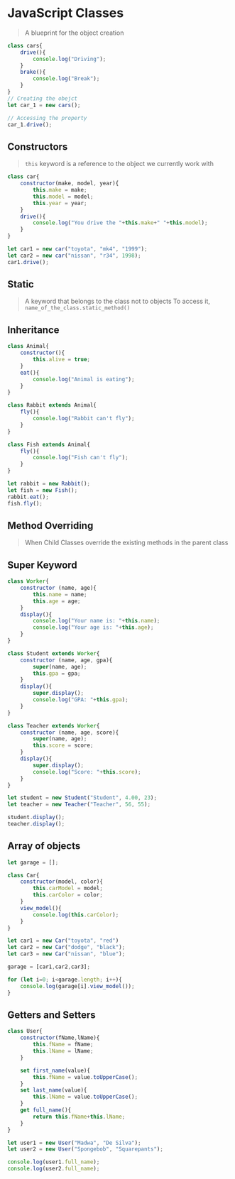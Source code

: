 # JavaScript Classes

> A blueprint for the object creation

```javascript
class cars{
    drive(){
        console.log("Driving");
    }
    brake(){
        console.log("Break");
    }
}
// Creating the obejct
let car_1 = new cars();

// Accessing the property
car_1.drive();
```

## Constructors

> `this` keyword is a reference to the object we currently work with

```javascript
class car{
    constructor(make, model, year){
        this.make = make;
        this.model = model;
        this.year = year;
    }
    drive(){
        console.log("You drive the "+this.make+" "+this.model);
    }
}

let car1 = new car("toyota", "mk4", "1999");
let car2 = new car("nissan", "r34", 1998);
car1.drive();
```

## Static

> A keyword that belongs to the class not to objects
> To access it, `name_of_the_class.static_method()`

## Inheritance

```javascript
class Animal{
    constructor(){
        this.alive = true;
    }
    eat(){
        console.log("Animal is eating");
    }
}

class Rabbit extends Animal{
    fly(){
        console.log("Rabbit can't fly");
    }
}

class Fish extends Animal{
    fly(){
        console.log("Fish can't fly");
    }
}

let rabbit = new Rabbit();
let fish = new Fish();
rabbit.eat();
fish.fly();
```

## Method Overriding

> When Child Classes override the existing methods in the parent class

## Super Keyword

```javascript
class Worker{
    constructor (name, age){
        this.name = name;
        this.age = age;
    }
    display(){
        console.log("Your name is: "+this.name);
        console.log("Your age is: "+this.age);
    }
}

class Student extends Worker{
    constructor (name, age, gpa){
        super(name, age);
        this.gpa = gpa;
    }
    display(){
        super.display();
        console.log("GPA: "+this.gpa);
    }
}

class Teacher extends Worker{
    constructor (name, age, score){
        super(name, age);
        this.score = score;
    }
    display(){
        super.display();
        console.log("Score: "+this.score);
    }
}

let student = new Student("Student", 4.00, 23);
let teacher = new Teacher("Teacher", 56, 55);

student.display();
teacher.display();
```

## Array of objects

```javascript
let garage = [];

class Car{
    constructor(model, color){
        this.carModel = model;
        this.carColor = color;
    }
    view_model(){
        console.log(this.carColor);
    }
}

let car1 = new Car("toyota", "red")
let car2 = new Car("dodge", "black");
let car3 = new Car("nissan", "blue");

garage = [car1,car2,car3];

for (let i=0; i<garage.length; i++){
    console.log(garage[i].view_model());
}
```

## Getters and Setters

```javascript
class User{
    constructor(fName,lName){
        this.fName = fName;
        this.lName = lName;
    }

    set first_name(value){
        this.fName = value.toUpperCase();
    }
    set last_name(value){
        this.lName = value.toUpperCase();
    }
    get full_name(){
        return this.fName+this.lName;
    }
}

let user1 = new User("Madwa", "De Silva");
let user2 = new User("Spongebob", "Squarepants");

console.log(user1.full_name);
console.log(user2.full_name);
```
